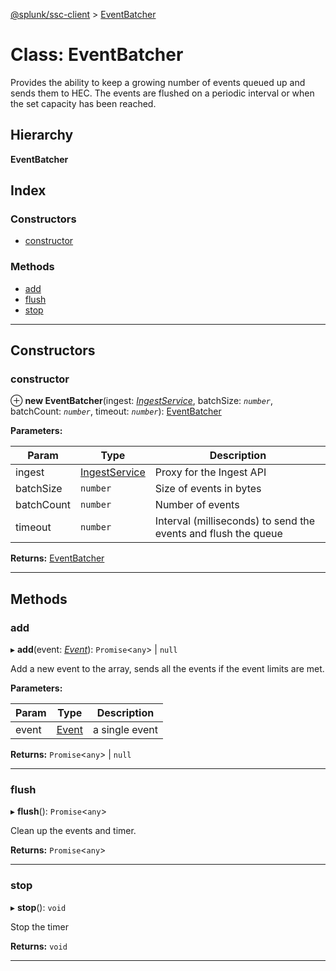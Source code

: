 [@splunk/ssc-client](../README.md) > [EventBatcher](../classes/eventbatcher.md)

# Class: EventBatcher

Provides the ability to keep a growing number of events queued up and sends them to HEC. The events are flushed on a periodic interval or when the set capacity has been reached.

## Hierarchy

**EventBatcher**

## Index

### Constructors

* [constructor](eventbatcher.md#constructor)

### Methods

* [add](eventbatcher.md#add)
* [flush](eventbatcher.md#flush)
* [stop](eventbatcher.md#stop)

---

## Constructors

<a id="constructor"></a>

###  constructor

⊕ **new EventBatcher**(ingest: *[IngestService](ingestservice.md)*, batchSize: *`number`*, batchCount: *`number`*, timeout: *`number`*): [EventBatcher](eventbatcher.md)

**Parameters:**

| Param | Type | Description |
| ------ | ------ | ------ |
| ingest | [IngestService](ingestservice.md) |  Proxy for the Ingest API |
| batchSize | `number` |  Size of events in bytes |
| batchCount | `number` |  Number of events |
| timeout | `number` |  Interval (milliseconds) to send the events and flush the queue |

**Returns:** [EventBatcher](eventbatcher.md)

___

## Methods

<a id="add"></a>

###  add

▸ **add**(event: *[Event](../interfaces/event.md)*):  `Promise`<`any`> &#124; `null`

Add a new event to the array, sends all the events if the event limits are met.

**Parameters:**

| Param | Type | Description |
| ------ | ------ | ------ |
| event | [Event](../interfaces/event.md) |  a single event |

**Returns:**  `Promise`<`any`> &#124; `null`

___
<a id="flush"></a>

###  flush

▸ **flush**(): `Promise`<`any`>

Clean up the events and timer.

**Returns:** `Promise`<`any`>

___
<a id="stop"></a>

###  stop

▸ **stop**(): `void`

Stop the timer

**Returns:** `void`

___

